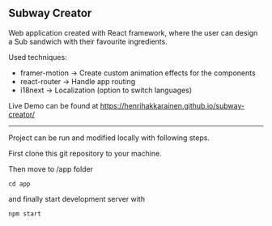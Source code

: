 ## Subway Creator

Web application created with React framework, where the user can design a Sub sandwich with their favourite ingredients.

Used techniques:
- framer-motion -> Create custom animation effects for the components
- react-router -> Handle app routing
- i18next -> Localization (option to switch languages)

Live Demo can be found at https://henrihakkarainen.github.io/subway-creator/

---

Project can be run and modified locally with following steps.

First clone this git repository to your machine.

Then move to /app folder

`cd app`

and finally start development server with

`npm start`
